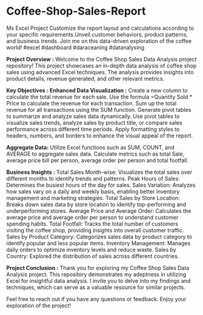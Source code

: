 # Coffee-Shop-Sales-Report
Ms Excel Project
Customize the report layout and calculations according to your specific requirements.Unveil customer behaviors, product patterns, and business trends. Join me on this data-driven exploration of the coffee world!
#excel
#dashboard
#daraceaning
#datanalysing




**Project Overview :**
Welcome to the Coffee Shop Sales Data Analysis project repository! This project showcases an in-depth data analysis of coffee shop sales using advanced Excel techniques. The analysis provides insights into product details, revenue generated, and other relevant metrics.

**Key Objectives :**
**Enhanced Data Visualization :**
Create a new column to calculate the total revenue for each sale.
Use the formula =Quantity Sold * Price to calculate the revenue for each transaction.
Sum up the total revenue for all transactions using the SUM function.
Generate pivot tables to summarize and analyze sales data dynamically.
Use pivot tables to visualize sales trends, analyze sales by product title, or compare sales performance across different time periods.
Apply formatting styles to headers, numbers, and borders to enhance the visual appeal of the report.

**Aggregate Data:**
Utilize Excel functions such as SUM, COUNT, and AVERAGE to aggregate sales data.
Calculate metrics such as total Sale, average price bill per person, average order per person and total footfall.

**Business Insights :**
Total Sales Month-wise: Visualizes the total sales over different months to identify trends and patterns.
Peak Hours of Sales: Determines the busiest hours of the day for sales.
Sales Variation: Analyzes how sales vary on a daily and weekly basis, enabling better inventory management and marketing strategies.
Total Sales by Store Location: Breaks down sales data by store location to identify top-performing and underperforming stores.
Average Price and Average Order: Calculates the average price and average order per person to understand customer spending habits.
Total Footfall: Tracks the total number of customers visiting the coffee shop, providing insights into overall customer traffic.
Sales by Product Category: Categorizes sales data by product category to identify popular and less popular items.
Inventory Management: Manages daily orders to optimize inventory levels and reduce waste.
Sales by Country: Explored the distribution of sales across different countries.

**Project Conclusion :**
Thank you for exploring my Coffee Shop Sales Data Analysis project. This repository demonstrates my adeptness in utilizing Excel for insightful data analysis. I invite you to delve into my findings and techniques, which can serve as a valuable resource for similar projects.

Feel free to reach out if you have any questions or feedback. Enjoy your exploration of the project!



